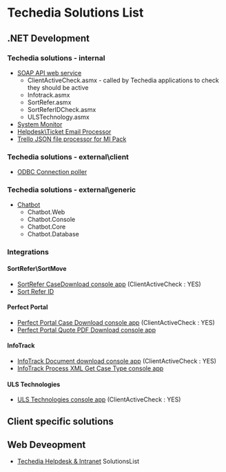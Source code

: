 # Techedia Solutions List


## .NET Development

### Techedia solutions - internal

* [SOAP API web service](https://github.com/techedia/Techedia-SOAP-API)
  - ClientActiveCheck.asmx - called by Techedia applications to check they should be active
  - Infotrack.asmx
  - SortRefer.asmx
  - SortReferIDCheck.asmx
  - ULSTechnology.asmx
* [System Monitor](https://github.com/techedia/TechediaSystemMonitor)
* [Helpdesk\Ticket Email  Processor](https://github.com/techedia/TicketSystemEmailProcessor)
* [Trello JSON file processor for MI Pack](https://github.com/techedia/TrelloJSONProcessorReporting)

### Techedia solutions - external\client

* [ODBC Connection poller](https://github.com/techedia/ODBC-Connection-Poller)

### Techedia solutions - external\generic

* [Chatbot](https://github.com/techedia/Chatbot)
  - Chatbot.Web
  - Chatbot.Console
  - Chatbot.Core
  - Chatbot.Database

### Integrations

#### SortRefer\SortMove

* [SortRefer CaseDownload console app](https://github.com/techedia/SortRefer-CaseDownload-consoleapp) (ClientActiveCheck : YES)
* [Sort Refer ID](TBC)

#### Perfect Portal

* [Perfect Portal Case Download console app](https://github.com/techedia/PerfectPoralCaseDownloadConsoleApp) (ClientActiveCheck : YES)
* [Perfect Portal Quote PDF Download console app](https://github.com/techedia/PerfectPoralQuotePDFDownloadConsoleApp)

#### InfoTrack

* [InfoTrack Document download console app](https://github.com/techedia/InfoTrackDocumentDownloadConsoleApp) (ClientActiveCheck : YES)
* [InfoTrack Process XML Get Case Type console app](https://github.com/techedia/InfoTrackProcessXMLGetCaseTypeConsoleApp)


#### ULS Technologies

* [ULS Technologies console app](https://github.com/techedia/ULSTechnology) (ClientActiveCheck : YES)

## Client specific solutions





## Web Deveopment
  * [Techedia Helpdesk & Intranet](https://github.com/techedia/helpdesk)
SolutionsList
